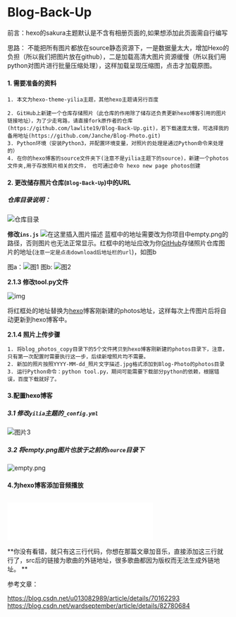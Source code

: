 # Blog-Back-Up

前言：hexo的sakura主题默认是不含有相册页面的,如果想添加此页面需自行编写


思路：
不能把所有图片都放在source静态资源下，一是数据量太大，增加Hexo的负担（所以我们把图片放在github），二是加载高清大图片资源缓慢（所以我们用python对图片进行批量压缩处理），这样加载呈现压缩图，点击才加载原图。

#### 1. 需要准备的资料

```
1. 本文为hexo-theme-yilia主题，其他hexo主题请另行百度

2. GitHub上新建一个仓库存储照片（此仓库的作用除了储存还负责更新hexo博客引用的图片链接地址），为了少走弯路，请直接fork原作者的仓库(https://github.com/lawlite19/Blog-Back-Up.git)，若下载速度太慢，可选择我的备用地址(https://github.com/Janche/Blog-Photo.git)
3. Python环境（安装Python3，并配置环境变量，对照片的处理是通过Python命令来处理的）
4. 在你的hexo博客的source文件夹下(注意不是yilia主题下的source)，新建一个photos文件夹,用于存放照片相关的文件， 也可通过命令 hexo new page photos创建
```

#### 2. 更改储存照片仓库(`Blog-Back-Up`)中的URL

##### 仓库目录说明：

![仓库目录](https://img-blog.csdnimg.cn/20190616211830463.png)

**修改`ins.js`**
![在这里插入图片描述](https://img-blog.csdnimg.cn/20190825220428873.png?x-oss-process=image/watermark,type_ZmFuZ3poZW5naGVpdGk,shadow_10,text_aHR0cHM6Ly9ibG9nLmNzZG4ubmV0L3FxXzM0OTk3OTA2,size_16,color_FFFFFF,t_70)
蓝框中的地址需要改为你项目中empty.png的路径，否则图片也无法正常显示。红框中的地址应改为你[GitHub](https://so.csdn.net/so/search?q=GitHub&spm=1001.2101.3001.7020)存储照片仓库图片的地址(`注意一定是点击download后地址栏的url`)，如图b

图a：![图1](https://img-blog.csdnimg.cn/20190616214440938.png?x-oss-process=image/watermark,type_ZmFuZ3poZW5naGVpdGk,shadow_10,text_aHR0cHM6Ly9ibG9nLmNzZG4ubmV0L3FxXzM0OTk3OTA2,size_16,color_FFFFFF,t_70)
图b:
![图2](https://img-blog.csdnimg.cn/20190616220832849.png?x-oss-process=image/watermark,type_ZmFuZ3poZW5naGVpdGk,shadow_10,text_aHR0cHM6Ly9ibG9nLmNzZG4ubmV0L3FxXzM0OTk3OTA2,size_16,color_FFFFFF,t_70)

**2.1.3 修改tool.py文件**

![img](https://img-blog.csdnimg.cn/20190616213043110.png)

将红框处的地址替换为[hexo](https://so.csdn.net/so/search?q=hexo&spm=1001.2101.3001.7020)博客刚新建的photos地址，这样每次上传图片后将自动更新到hexo博客中。

**2.1.4 照片上传步骤**

```
1. 将blog_photos_copy目录下的5个文件拷贝到hexo博客刚新建的photos目录下，注意，只有第一次配置时需要执行这一步，后续新增照片均不需要。
2. 新加的照片按照YYYY-MM-dd_照片文字描述.jpg格式添加到Blog-Photo的photos目录
3. 运行Python命令：python tool.py，期间可能需要下载部分python的依赖，根据错误，百度下载就好了。
```

#### 3.配置hexo博客

##### 3.1 修改`yilia`主题的`_config.yml`

![图片3](https://img-blog.csdnimg.cn/20190616225106606.png)

##### 3.2 将empty.png图片也放于之前的`source`目录下

![empty.png](https://img-blog.csdnimg.cn/20190616231743342.png)

#### 4.为hexo博客添加音频播放

<!--音乐播放插件-->

<div style="margin-top:30px;">                                                       
  <iframe frameborder="no" marginwidth="0" marginheight="0" width="330" height="86" src="//music.163.com/outchain/player?type=2&id=5232465&auto=1&height=66"></iframe>
</div>

**你没有看错，就只有这三行代码，你想在那篇文章加音乐，直接添加这三行就行了，src后的链接为歌曲的外链地址，很多歌曲都因为版权而无法生成外链地址。 **

参考文章：

https://blog.csdn.net/u013082989/article/details/70162293
https://blog.csdn.net/wardseptember/article/details/82780684